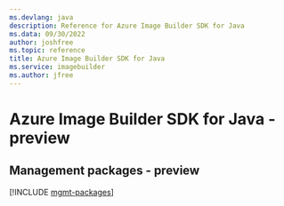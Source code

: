 ```yaml
---
ms.devlang: java
description: Reference for Azure Image Builder SDK for Java
ms.data: 09/30/2022
author: joshfree
ms.topic: reference
title: Azure Image Builder SDK for Java
ms.service: imagebuilder
ms.author: jfree
---
```

# Azure Image Builder SDK for Java - preview

## Management packages - preview
[!INCLUDE [mgmt-packages](image-builder-mgmt-index.md)]